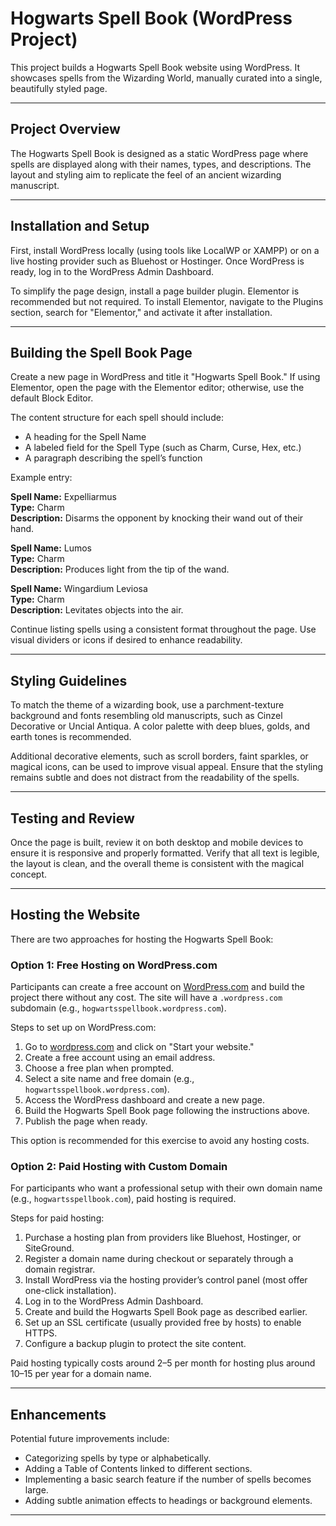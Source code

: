 # Hogwarts Spell Book (WordPress Project)

This project builds a Hogwarts Spell Book website using WordPress. It showcases spells from the Wizarding World, manually curated into a single, beautifully styled page.

---

## Project Overview

The Hogwarts Spell Book is designed as a static WordPress page where spells are displayed along with their names, types, and descriptions. The layout and styling aim to replicate the feel of an ancient wizarding manuscript.

---

## Installation and Setup

First, install WordPress locally (using tools like LocalWP or XAMPP) or on a live hosting provider such as Bluehost or Hostinger. Once WordPress is ready, log in to the WordPress Admin Dashboard.

To simplify the page design, install a page builder plugin. Elementor is recommended but not required. To install Elementor, navigate to the Plugins section, search for "Elementor," and activate it after installation.

---

## Building the Spell Book Page

Create a new page in WordPress and title it "Hogwarts Spell Book." If using Elementor, open the page with the Elementor editor; otherwise, use the default Block Editor.

The content structure for each spell should include:
- A heading for the Spell Name
- A labeled field for the Spell Type (such as Charm, Curse, Hex, etc.)
- A paragraph describing the spell’s function

Example entry:

**Spell Name:** Expelliarmus  
**Type:** Charm  
**Description:** Disarms the opponent by knocking their wand out of their hand.

**Spell Name:** Lumos  
**Type:** Charm  
**Description:** Produces light from the tip of the wand.

**Spell Name:** Wingardium Leviosa  
**Type:** Charm  
**Description:** Levitates objects into the air.

Continue listing spells using a consistent format throughout the page. Use visual dividers or icons if desired to enhance readability.

---

## Styling Guidelines

To match the theme of a wizarding book, use a parchment-texture background and fonts resembling old manuscripts, such as Cinzel Decorative or Uncial Antiqua. A color palette with deep blues, golds, and earth tones is recommended.

Additional decorative elements, such as scroll borders, faint sparkles, or magical icons, can be used to improve visual appeal. Ensure that the styling remains subtle and does not distract from the readability of the spells.

---

## Testing and Review

Once the page is built, review it on both desktop and mobile devices to ensure it is responsive and properly formatted. Verify that all text is legible, the layout is clean, and the overall theme is consistent with the magical concept.

---

## Hosting the Website

There are two approaches for hosting the Hogwarts Spell Book:

### Option 1: Free Hosting on WordPress.com

Participants can create a free account on [WordPress.com](https://wordpress.com/) and build the project there without any cost. The site will have a `.wordpress.com` subdomain (e.g., `hogwartsspellbook.wordpress.com`).

Steps to set up on WordPress.com:
1. Go to [wordpress.com](https://wordpress.com/) and click on "Start your website."
2. Create a free account using an email address.
3. Choose a free plan when prompted.
4. Select a site name and free domain (e.g., `hogwartsspellbook.wordpress.com`).
5. Access the WordPress dashboard and create a new page.
6. Build the Hogwarts Spell Book page following the instructions above.
7. Publish the page when ready.

This option is recommended for this exercise to avoid any hosting costs.

### Option 2: Paid Hosting with Custom Domain

For participants who want a professional setup with their own domain name (e.g., `hogwartsspellbook.com`), paid hosting is required.

Steps for paid hosting:
1. Purchase a hosting plan from providers like Bluehost, Hostinger, or SiteGround.
2. Register a domain name during checkout or separately through a domain registrar.
3. Install WordPress via the hosting provider’s control panel (most offer one-click installation).
4. Log in to the WordPress Admin Dashboard.
5. Create and build the Hogwarts Spell Book page as described earlier.
6. Set up an SSL certificate (usually provided free by hosts) to enable HTTPS.
7. Configure a backup plugin to protect the site content.

Paid hosting typically costs around $2–$5 per month for hosting plus around $10–$15 per year for a domain name.

---

## Enhancements

Potential future improvements include:
- Categorizing spells by type or alphabetically.
- Adding a Table of Contents linked to different sections.
- Implementing a basic search feature if the number of spells becomes large.
- Adding subtle animation effects to headings or background elements.

---


